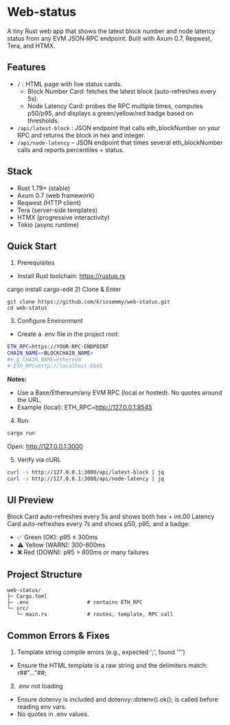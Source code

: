 # Web-status

A tiny Rust web app that shows the latest block number and node latency status from any EVM JSON‑RPC endpoint. Built with Axum 0.7, Reqwest, Tera, and HTMX.

## Features
- `/` : HTML page with live status cards.
    - Block Number Card: fetches the latest block (auto-refreshes every 5s).
    - Node Latency Card: probes the RPC multiple times, computes p50/p95, and displays a green/yellow/red badge based on thresholds.
- `/api/latest-block` : JSON endpoint that calls eth_blockNumber on your RPC and returns the block in hex and integer.
- `/api/node-latency` – JSON endpoint that times several eth_blockNumber calls and reports percentiles + status.

## Stack
- Rust 1.79+ (stable)
- Axum 0.7 (web framework)
- Reqwest (HTTP client)
- Tera (server‑side templates)
- HTMX (progressive interactivity)
- Tokio (async runtime)

## Quick Start
1) Prerequisites
- Install Rust toolchain: https://rustup.rs

cargo install cargo-edit
2) Clone & Enter
```
git clone https://github.com/krissemmy/web-status.git
cd web-status
```

3) Configure Environment
- Create a .env file in the project root:
```bash
ETH_RPC=https://YOUR-RPC-ENDPOINT
CHAIN_NAME=<BLOCKCHAIN_NAME> 
#e.g CHAIN_NAME=ethereum
# ETH_RPC=http://localhost:8545 
```
**Notes:**
- Use a Base/Ethereum/any EVM RPC (local or hosted). No quotes around the URL.
- Example (local): ETH_RPC=http://127.0.0.1:8545

4) Run
```bash
cargo run
```
Open: http://127.0.0.1:3000

5) Verify via cURL

```bash
curl -s http://127.0.0.1:3000/api/latest-block | jq
curl -s http://127.0.0.1:3000/api/node-latency | jq
```

## UI Preview

Block Card auto-refreshes every 5s and shows both hex + int.00
Latency Card auto-refreshes every 7s and shows p50, p95, and a badge:

- ✅ Green (OK): p95 ≤ 300ms
- ⚠️ Yellow (WARN): 300–800ms
- ❌ Red (DOWN): p95 > 800ms or many failures

## Project Structure

```
web-status/
├─ Cargo.toml
├─ .env                   # contains ETH_RPC
└─ src/
   └─ main.rs             # routes, template, RPC call
```

## Common Errors & Fixes

1) Template string compile errors (e.g., expected ';', found '"')
- Ensure the HTML template is a raw string and the delimiters match: r##"..."##;

2) .env not loading
- Ensure dotenvy is included and dotenvy::dotenv().ok(); is called before reading env vars.
- No quotes in .env values.